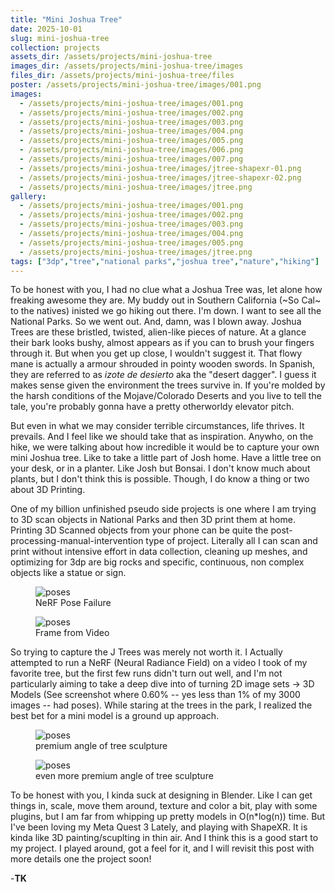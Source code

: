 ```yaml
---
title: "Mini Joshua Tree"
date: 2025-10-01
slug: mini-joshua-tree
collection: projects
assets_dir: /assets/projects/mini-joshua-tree
images_dir: /assets/projects/mini-joshua-tree/images
files_dir: /assets/projects/mini-joshua-tree/files
poster: /assets/projects/mini-joshua-tree/images/001.png
images:
  - /assets/projects/mini-joshua-tree/images/001.png
  - /assets/projects/mini-joshua-tree/images/002.png
  - /assets/projects/mini-joshua-tree/images/003.png
  - /assets/projects/mini-joshua-tree/images/004.png
  - /assets/projects/mini-joshua-tree/images/005.png
  - /assets/projects/mini-joshua-tree/images/006.png
  - /assets/projects/mini-joshua-tree/images/007.png
  - /assets/projects/mini-joshua-tree/images/jtree-shapexr-01.png
  - /assets/projects/mini-joshua-tree/images/jtree-shapexr-02.png
  - /assets/projects/mini-joshua-tree/images/jtree.png
gallery:
  - /assets/projects/mini-joshua-tree/images/001.png
  - /assets/projects/mini-joshua-tree/images/002.png
  - /assets/projects/mini-joshua-tree/images/003.png
  - /assets/projects/mini-joshua-tree/images/004.png
  - /assets/projects/mini-joshua-tree/images/005.png
  - /assets/projects/mini-joshua-tree/images/jtree.png
tags: ["3dp","tree","national parks","joshua tree","nature","hiking"]
---
```


To be honest with you, I had no clue what a Joshua Tree was, let alone how freaking awesome they are. My buddy out in Southern California (~So Cal~ to the natives) inisted we go hiking out there. I'm down. I want to see all the National Parks. So we went out. And, damn, was I blown away. Joshua Trees are these bristled, twisted, alien-like pieces of nature. At a glance their bark looks bushy, almost appears as if you can to brush your fingers through it. But when you get up close, I wouldn't suggest it. That flowy mane is actually a armour shrouded in pointy wooden swords. In Spanish, they are referred to as *izote de desierto* aka the "desert dagger". I guess it makes sense given the environment the trees survive in. If you're molded by the harsh conditions of the Mojave/Colorado Deserts and you live to tell the tale, you're probably gonna have a pretty otherworldy elevator pitch. 

But even in what we may consider terrible circumstances, life thrives. It prevails. And I feel like we should take that as inspiration. Anywho, on the hike, we were talking about how incredible it would be to capture your own mini Joshua tree. Like to take a little part of Josh home. Have a little tree on your desk, or in a planter. Like Josh but Bonsai. I don't know much about plants, but I don't think this is possible. Though, I do know a thing or two about 3D Printing. 

One of my billion unfinished pseudo side projects is one where I am trying to 3D scan objects in National Parks and then 3D print them at home. Printing 3D Scanned objects from your phone can be quite the post-processing-manual-intervention type of project. Literally all I can scan and print without intensive effort in data collection, cleaning up meshes, and optimizing for 3dp are big rocks and specific, continuous, non complex objects like a statue or sign. 

<div class="img-row">
  <figure>
    <img src="{{ page.images[5] }}" alt="poses">
    <figcaption>NeRF Pose Failure</figcaption>
  </figure>
  <figure>
    <img src="{{ page.images[9] }}" alt="poses">
    <figcaption>Frame from Video</figcaption>
  </figure>
</div>

So trying to capture the J Trees was merely not worth it. I Actually attempted to run a NeRF (Neural Radiance Field) on a video I took of my favorite tree, but the first few runs didn't turn out well, and I'm not particularly aiming to take a deep dive into of turning 2D image sets -> 3D Models (See screenshot where 0.60% -- yes less than 1% of my 3000 images -- had poses). While staring at the trees in the park, I realized the best bet for a mini model is a ground up approach. 

<div class="img-row">
  <figure>
    <img src="{{ page.images[8] }}" alt="poses">
    <figcaption>premium angle of tree sculpture</figcaption>
  </figure>
  <figure>
    <img src="{{ page.images[7] }}" alt="poses">
    <figcaption>even more premium angle of tree sculpture</figcaption>
  </figure>
</div>

To be honest with you, I kinda suck at designing in Blender. Like I can get things in, scale, move them around, texture and color a bit, play with some plugins, but I am far from whipping up pretty models in O(n*log(n)) time. But I've been loving my Meta Quest 3 Lately, and playing with ShapeXR. It is kinda like 3D painting/scuplting in thin air. And I think this is a good start to my project. I played around, got a feel for it, and I will revisit this post with more details one the project soon!


-**TK**

